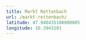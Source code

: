 ```yaml
---
title: Markt Rettenbach
url: /markt-rettenbach/
latitude: 47.948435100000005
longitude: 10.3943101
---
```


